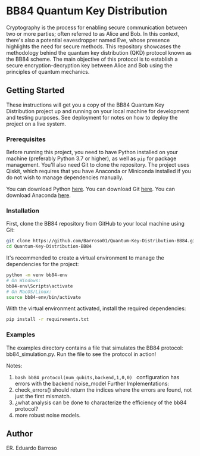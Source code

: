 # BB84 Quantum Key Distribution

Cryptography is the process for enabling secure communication between two or more parties; often referred to as Alice and Bob. In this context, there's also a potential eavesdropper named Eve, whose presence highlights the need for secure methods. This repository showcases the methodology behind the quantum key distribution (QKD) protocol known as the BB84 scheme. The main objective of this protocol is to establish a secure encryption-decryption key between Alice and Bob using the principles of quantum mechanics.

## Getting Started

These instructions will get you a copy of the BB84 Quantum Key Distribution project up and running on your local machine for development and testing purposes. See deployment for notes on how to deploy the project on a live system.

### Prerequisites

Before running this project, you need to have Python installed on your machine (preferably Python 3.7 or higher), as well as `pip` for package management. You'll also need Git to clone the repository. The project uses Qiskit, which requires that you have Anaconda or Miniconda installed if you do not wish to manage dependencies manually.

You can download Python [here](https://www.python.org/downloads/).
You can download Git [here](https://git-scm.com/downloads).
You can download Anaconda [here](https://www.anaconda.com/products/individual).

### Installation

First, clone the BB84 repository from GitHub to your local machine using Git:

```bash
git clone https://github.com/Barroso01/Quantum-Key-Distribution-BB84.git
cd Quantum-Key-Distribution-BB84
``` 
It's recommended to create a virtual environment to manage the dependencies for the project:

```bash
python -m venv bb84-env
# On Windows:
bb84-env\Scripts\activate
# On MacOS/Linux:
source bb84-env/bin/activate
```
With the virtual environment activated, install the required dependencies:
```bash
pip install -r requirements.txt
``` 

### Examples

The examples directory contains a file that simulates the BB84 protocol: bb84_simulation.py. Run the file to see the protocol in action!

Notes:
1. ```bash bb84_protocol(num_qubits,backend,1,0,0) ```  configuration has errors with the backend noise_model
Further Implementations:
3. check_errors() should return the indices where the errors are found, not just the first mismatch.
4. ¿what analysis can be done to characterize the efficiency of the bb84 protocol?
5. more robust noise models. 

## Author
ER. Eduardo Barroso 




